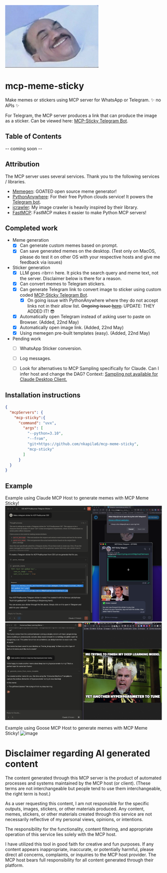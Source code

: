 <img src='images/banner.jpg' width='300' height='200'>

# mcp-meme-sticky
Make memes or stickers using MCP server for WhatsApp or Telegram. ✨ no APIs ✨

For Telegram, the MCP server produces a link that can produce the image as a sticker. Can be viewed here: <a href="https://github.com/nkapila6/mcp-sticky-tele">MCP-Sticky Telegram Bot</a>.


## Table of Contents
-- coming soon --

## Attribution
The MCP server uses several services. Thank you to the following services / libraries.
- [Memegen](https://memegen.link/): GOATED open source meme generator!
- [PythonAnywhere](https://www.pythonanywhere.com/): For their free Python clouds service! It powers the [Telegram bot](https://github.com/nkapila6/mcp-sticky-tele).
- [icrawler](https://github.com/hellock/icrawler): My image crawler is heavily inspired by their library.
- [FastMCP](https://gofastmcp.com/getting-started/welcome): FastMCP makes it easier to make Python MCP servers!

## Completed work
- Meme generation
  - [x] Can generate custom memes based on prompt.
  - [x] Can save generated memes on the desktop. (Test only on MacOS, please do test it on other OS with your respective hosts and give me feedback via issues)
- Sticker generation
  - [x] LLM goes 🔥brr🔥 here. It picks the search query and meme text, not the server. Disclaimer below is there for a reason.
  - [x] Can convert memes to Telegram stickers.
  - [x] Can generate Telegram link to convert image to sticker using custom coded <a href="https://github.com/nkapila6/mcp-sticky-tele">MCP-Sticky Telegram Bot</a>.
    - [X] On going issue with PythonAnywhere where they do not accept links not in their allow list. ~~Ongoing issue [here](https://support.anaconda.com/hc/requests/77653).~~ UPDATE: THEY ADDED IT! 😎
  - [x] Automatically open Telegram instead of asking user to paste on Browser. (Added, 22nd May)
  - [x] Automatically open image link. (Added, 22nd May)
  - [x] Using memegen pre-built templates (easy). (Added, 22nd May)

- Pending work
  - [ ] WhatsApp Sticker conversion.
  - [ ] Log messages.
  
  - [ ] Look for alternatives to MCP Sampling specifically for Claude. Can I infer host and change the DAG? Context: [Sampling not available for Claude Desktop Client.](https://modelcontextprotocol.io/docs/concepts/sampling#sampling)

## Installation instructions
```json
{
  "mcpServers": {
    "mcp-sticky":{
      "command": "uvx",
        "args": [
          "--python=3.10",
          "--from",
          "git+https://github.com/nkapila6/mcp-meme-sticky",
          "mcp-sticky"
        ]
      }
  }
}
```

## Example
Example using Claude MCP Host to generate memes with MCP Meme Sticky!
<img src='images/example.jpeg'>
<img src='images/example_2.jpg'>

Example using Goose MCP Host to generate memes with MCP Meme Sticky!
<img width="1508" alt="image" src="https://github.com/user-attachments/assets/268f66b0-7298-4c31-90f7-f2f567ab868c" />

# Disclaimer regarding AI generated content
The content generated through this MCP server is the product of automated processes and systems maintained by the MCP host (or client). (These terms are not interchangeable but people tend to use them interchangeable, the right term is host.)

As a user requesting this content, I am not responsible for the specific outputs, images, stickers, or other materials produced. Any content, memes, stickers, or other materials created through this service are not necessarily reflective of my personal views, opinions, or intentions. 

The responsibility for the functionality, content filtering, and appropriate operation of this service lies solely with the MCP host.

I have utilized this tool in good faith for creative and fun purposes. If any content appears inappropriate, inaccurate, or potentially harmful, please direct all concerns, complaints, or inquiries to the MCP host provider. The MCP host bears full responsibility for all content generated through their platform.
